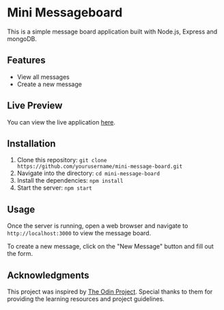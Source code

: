 # Mini Messageboard

This is a simple message board application built with Node.js, Express and mongoDB.

## Features

- View all messages
- Create a new message

## Live Preview

You can view the live application [here](https://mini-message-board-production-012f.up.railway.app/).

## Installation

1. Clone this repository: `git clone https://github.com/yourusername/mini-message-board.git`
2. Navigate into the directory: `cd mini-message-board`
3. Install the dependencies: `npm install`
4. Start the server: `npm start`

## Usage

Once the server is running, open a web browser and navigate to `http://localhost:3000` to view the message board.

To create a new message, click on the "New Message" button and fill out the form.

## Acknowledgments

This project was inspired by [The Odin Project](https://www.theodinproject.com/). Special thanks to them for providing the learning resources and project guidelines.
